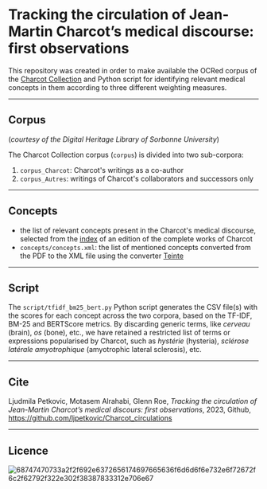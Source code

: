 # Tracking the circulation of Jean-Martin Charcot’s medical discourse: first observations

This repository was created in order to make available the OCRed corpus of the [Charcot Collection](https://patrimoine.sorbonne-universite.fr/collection/Fonds-Charcot)  and Python script for identifying relevant medical concepts in them according to three different weighting measures.

---

## Corpus

(*courtesy of the Digital Heritage Library of Sorbonne University*)

The Charcot Collection corpus (`corpus`) is divided into two sub-corpora:

1. `corpus_Charcot`: Charcot's writings as a co-author
2. `corpus_Autres`: writings of Charcot's collaborators and successors only

---

## Concepts

* the list of relevant concepts present in the Charcot's medical discourse, selected from the [index](https://patrimoine.sorbonne-universite.fr/viewer/3468/?offset=1#page=501&viewer=picture&o=&n=0&q=) of an edition of the complete works of Charcot
* `concepts/concepts.xml`: the list of mentioned concepts converted from the PDF to the XML file using the converter [Teinte](https://obtic.huma-num.fr/teinte/)

---

## Script

The `script/tfidf_bm25_bert.py` Python script generates the CSV file(s) with the scores for each concept across the two corpora, based on the TF-IDF, BM-25 and BERTScore metrics. By discarding generic terms, like *cerveau* (brain), *os* (bone), etc., we have retained a restricted list of terms or expressions popularised by Charcot, such as *hystérie* (hysteria), *sclérose latérale amyotrophique* (amyotrophic lateral sclerosis), etc. 

---

## Cite

Ljudmila Petkovic, Motasem Alrahabi, Glenn Roe, *Tracking the circulation of Jean-Martin Charcot’s medical discours: first observations*, 2023, Github, https://github.com/ljpetkovic/Charcot_circulations

---

## Licence

![68747470733a2f2f692e6372656174697665636f6d6d6f6e732e6f72672f6c2f62792f322e302f38387833312e706e67](https://user-images.githubusercontent.com/56683417/115237678-2150d080-a11d-11eb-903e-5a26587e12e1.png)

